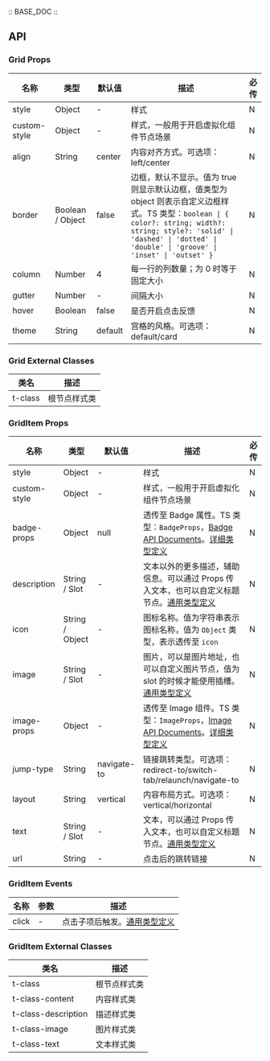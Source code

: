 :: BASE_DOC ::

## API

### Grid Props

名称 | 类型 | 默认值 | 描述 | 必传
-- | -- | -- | -- | --
style | Object | - | 样式 | N
custom-style | Object | - | 样式，一般用于开启虚拟化组件节点场景 | N
align | String | center | 内容对齐方式。可选项：left/center | N
border | Boolean / Object | false | 边框，默认不显示。值为 true 则显示默认边框，值类型为 object 则表示自定义边框样式。TS 类型：`boolean \| { color?: string; width?: string; style?: 'solid' \| 'dashed' \| 'dotted' \| 'double' \| 'groove' \| 'inset' \| 'outset' }` | N
column | Number | 4 | 每一行的列数量；为 0 时等于固定大小 | N
gutter | Number | - | 间隔大小 | N
hover | Boolean | false | 是否开启点击反馈 | N
theme | String | default | 宫格的风格。可选项：default/card | N
### Grid External Classes

类名 | 描述
-- | --
t-class | 根节点样式类


### GridItem Props

名称 | 类型 | 默认值 | 描述 | 必传
-- | -- | -- | -- | --
style | Object | - | 样式 | N
custom-style | Object | - | 样式，一般用于开启虚拟化组件节点场景 | N
badge-props | Object | null | 透传至 Badge 属性。TS 类型：`BadgeProps`，[Badge API Documents](./badge?tab=api)。[详细类型定义](https://github.com/Tencent/tdesign-miniprogram/tree/develop/src/grid-item/type.ts) | N
description | String / Slot | - | 文本以外的更多描述，辅助信息。可以通过 Props 传入文本，也可以自定义标题节点。[通用类型定义](https://github.com/Tencent/tdesign-miniprogram/blob/develop/src/common/common.ts) | N
icon | String / Object | - | 图标名称。值为字符串表示图标名称，值为 `Object` 类型，表示透传至 `icon` | N
image | String / Slot | - | 图片，可以是图片地址，也可以自定义图片节点，值为 slot 的时候才能使用插槽。[通用类型定义](https://github.com/Tencent/tdesign-miniprogram/blob/develop/src/common/common.ts) | N
image-props | Object | - | 透传至 Image 组件。TS 类型：`ImageProps`，[Image API Documents](./image?tab=api)。[详细类型定义](https://github.com/Tencent/tdesign-miniprogram/tree/develop/src/grid-item/type.ts) | N
jump-type | String | navigate-to | 链接跳转类型。可选项：redirect-to/switch-tab/relaunch/navigate-to | N
layout | String | vertical | 内容布局方式。可选项：vertical/horizontal | N
text | String / Slot | - | 文本，可以通过 Props 传入文本，也可以自定义标题节点。[通用类型定义](https://github.com/Tencent/tdesign-miniprogram/blob/develop/src/common/common.ts) | N
url | String | - | 点击后的跳转链接 | N

### GridItem Events

名称 | 参数 | 描述
-- | -- | --
click | \- | 点击子项后触发。[通用类型定义](https://github.com/Tencent/tdesign-miniprogram/blob/develop/src/common/common.ts)
### GridItem External Classes

类名 | 描述
-- | --
t-class | 根节点样式类
t-class-content | 内容样式类
t-class-description | 描述样式类
t-class-image | 图片样式类
t-class-text | 文本样式类
